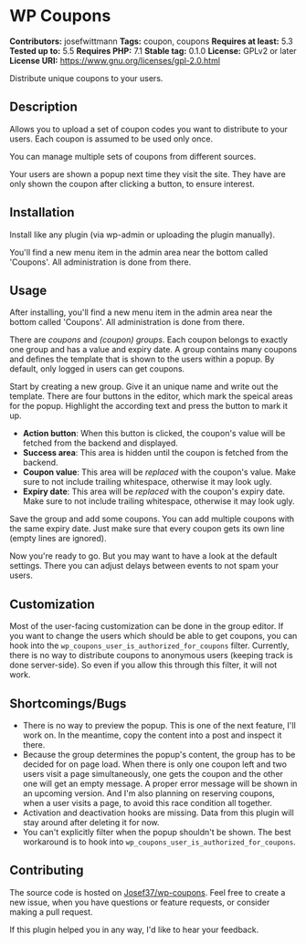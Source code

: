 # WP Coupons #

**Contributors:** josefwittmann
**Tags:** coupon, coupons
**Requires at least:** 5.3
**Tested up to:** 5.5
**Requires PHP:** 7.1
**Stable tag:** 0.1.0
**License:** GPLv2 or later
**License URI:** https://www.gnu.org/licenses/gpl-2.0.html

Distribute unique coupons to your users.

## Description ##

Allows you to upload a set of coupon codes you want to distribute to your users. Each coupon is assumed to be used only once.

You can manage multiple sets of coupons from different sources.

Your users are shown a popup next time they visit the site. They have are only shown the coupon after clicking a button, to ensure interest.

## Installation ##

Install like any plugin (via wp-admin or uploading the plugin manually).

You'll find a new menu item in the admin area near the bottom called 'Coupons'. All administration is done from there.

## Usage ##

After installing, you'll find a new menu item in the admin area near the bottom called 'Coupons'. All administration is done from there.

There are _coupons_ and _(coupon) groups_.
Each coupon belongs to exactly one group and has a value and expiry date.
A group contains many coupons and defines the template that is shown to the users within a popup. By default, only logged in users can get coupons.

Start by creating a new group. Give it an unique name and write out the template.
There are four buttons in the editor, which mark the speical areas for the popup. Highlight the according text and press the button to mark it up.

-   **Action button**: When this button is clicked, the coupon's value will be fetched from the backend and displayed.
-   **Success area**: This area is hidden until the coupon is fetched from the backend.
-   **Coupon value**: This area will be _replaced_ with the coupon's value. Make sure to not include trailing whitespace, otherwise it may look ugly.
-   **Expiry date**: This area will be _replaced_ with the coupon's expiry date. Make sure to not include trailing whitespace, otherwise it may look ugly.

Save the group and add some coupons. You can add multiple coupons with the same expiry date. Just make sure that every coupon gets its own line (empty lines are ignored).

Now you're ready to go. But you may want to have a look at the default settings. There you can adjust delays between events to not spam your users.

## Customization ##

Most of the user-facing customization can be done in the group editor. If you want to change the users which should be able to get coupons, you can hook into the `wp_coupons_user_is_authorized_for_coupons` filter. Currently, there is no way to distribute coupons to anonymous users (keeping track is done server-side). So even if you allow this through this filter, it will not work.

## Shortcomings/Bugs ##

-   There is no way to preview the popup. This is one of the next feature, I'll work on.
    In the meantime, copy the content into a post and inspect it there.
-   Because the group determines the popup's content, the group has to be decided for on page load. When there is only one coupon left and two users visit a page simultaneously, one gets the coupon and the other one will get an empty message.
    A proper error message will be shown in an upcoming version. And I'm also planning on reserving coupons, when a user visits a page, to avoid this race condition all together.
-   Activation and deactivation hooks are missing. Data from this plugin will stay around after deleting it for now.
-   You can't explicitly filter when the popup shouldn't be shown. The best workaround is to hook into `wp_coupons_user_is_authorized_for_coupons`.

## Contributing ##

The source code is hosted on [Josef37/wp-coupons](https://github.com/Josef37/wp-coupons). Feel free to create a new issue, when you have questions or feature requests, or consider making a pull request.

If this plugin helped you in any way, I'd like to hear your feedback.

